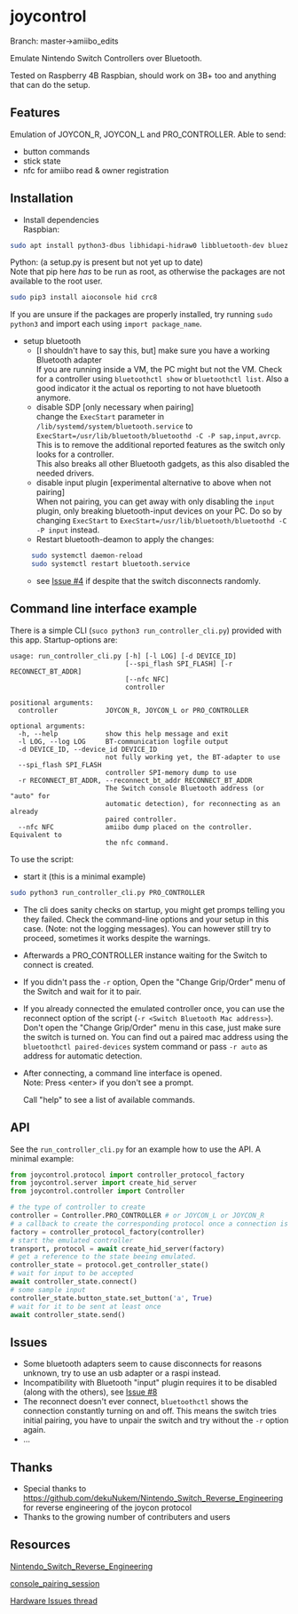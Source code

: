 # joycontrol

Branch: master->amiibo_edits

Emulate Nintendo Switch Controllers over Bluetooth.

Tested on Raspberry 4B Raspbian, should work on 3B+ too and anything that can do the setup.

## Features
Emulation of JOYCON_R, JOYCON_L and PRO_CONTROLLER. Able to send:
- button commands
- stick state
- nfc for amiibo read & owner registration

## Installation
- Install dependencies  
  Raspbian:
```bash
sudo apt install python3-dbus libhidapi-hidraw0 libbluetooth-dev bluez
```
  Python: (a setup.py is present but not yet up to date)  
  Note that pip here _has_ to be run as root, as otherwise the packages are not available to the root user.
```bash
sudo pip3 install aioconsole hid crc8
```
 If you are unsure if the packages are properly installed, try running `sudo python3` and import each using `import package_name`.

- setup bluetooth
  - [I shouldn't have to say this, but] make sure you have a working Bluetooth adapter\
  If you are running inside a VM, the PC might but not the VM. Check for a controller using `bluetoothctl show` or `bluetoothctl list`. Also a good indicator it the actual os reporting to not have bluetooth anymore.
  - disable SDP [only necessary when pairing]\
  change the `ExecStart` parameter in `/lib/systemd/system/bluetooth.service` to `ExecStart=/usr/lib/bluetooth/bluetoothd -C -P sap,input,avrcp`.\
  This is to remove the additional reported features as the switch only looks for a controller.\
  This also breaks all other Bluetooth gadgets, as this also disabled the needed drivers.
  - disable input plugin [experimental alternative to above when not pairing]\
  When not pairing, you can get away with only disabling the `input` plugin, only breaking bluetooth-input devices on your PC. Do so by changing `ExecStart` to `ExecStart=/usr/lib/bluetooth/bluetoothd -C -P input` instead.
  - Restart bluetooth-deamon to apply the changes:
  ```bash
    sudo systemctl daemon-reload
    sudo systemctl restart bluetooth.service
  ```
  - see [Issue #4](https://github.com/Poohl/joycontrol/issues/4) if despite that the switch disconnects randomly.

## Command line interface example
There is a simple CLI (`suco python3 run_controller_cli.py`) provided with this app. Startup-options are:
```
usage: run_controller_cli.py [-h] [-l LOG] [-d DEVICE_ID]
                             [--spi_flash SPI_FLASH] [-r RECONNECT_BT_ADDR]
                             [--nfc NFC]
                             controller

positional arguments:
  controller            JOYCON_R, JOYCON_L or PRO_CONTROLLER

optional arguments:
  -h, --help            show this help message and exit
  -l LOG, --log LOG     BT-communication logfile output
  -d DEVICE_ID, --device_id DEVICE_ID
                        not fully working yet, the BT-adapter to use
  --spi_flash SPI_FLASH
                        controller SPI-memory dump to use
  -r RECONNECT_BT_ADDR, --reconnect_bt_addr RECONNECT_BT_ADDR
                        The Switch console Bluetooth address (or "auto" for
                        automatic detection), for reconnecting as an already
                        paired controller.
  --nfc NFC             amiibo dump placed on the controller. Equivalent to
                        the nfc command.

```

To use the script:
- start it (this is a minimal example)
```bash
sudo python3 run_controller_cli.py PRO_CONTROLLER
```
- The cli does sanity checks on startup, you might get promps telling you they failed. Check the command-line options and your setup in this case. (Note: not the logging messages). You can however still try to proceed, sometimes it works despite the warnings.

- Afterwards a PRO_CONTROLLER instance waiting for the Switch to connect is created.

- If you didn't pass the `-r` option, Open the "Change Grip/Order" menu of the Switch and wait for it to pair.

- If you already connected the emulated controller once, you can use the reconnect option of the script (`-r <Switch Bluetooth Mac address>`). Don't open the "Change Grip/Order" menu in this case, just make sure the switch is turned on. You can find out a paired mac address using the `bluetoothctl paired-devices` system command or pass `-r auto` as address for automatic detection.

- After connecting, a command line interface is opened.  
  Note: Press \<enter> if you don't see a prompt.

  Call "help" to see a list of available commands.

## API

See the `run_controller_cli.py` for an example how to use the API. A minimal example:

```python
from joycontrol.protocol import controller_protocol_factory
from joycontrol.server import create_hid_server
from joycontrol.controller import Controller

# the type of controller to create
controller = Controller.PRO_CONTROLLER # or JOYCON_L or JOYCON_R
# a callback to create the corresponding protocol once a connection is established
factory = controller_protocol_factory(controller)
# start the emulated controller
transport, protocol = await create_hid_server(factory)
# get a reference to the state beeing emulated.
controller_state = protocol.get_controller_state()
# wait for input to be accepted
await controller_state.connect()
# some sample input
controller_state.button_state.set_button('a', True)
# wait for it to be sent at least once
await controller_state.send()
```

## Issues
- Some bluetooth adapters seem to cause disconnects for reasons unknown, try to use an usb adapter or a raspi instead.
- Incompatibility with Bluetooth "input" plugin requires it to be disabled (along with the others), see [Issue #8](https://github.com/mart1nro/joycontrol/issues/8)
- The reconnect doesn't ever connect, `bluetoothctl` shows the connection constantly turning on and off. This means the switch tries initial pairing, you have to unpair the switch and try without the `-r` option again.
- ...

## Thanks
- Special thanks to https://github.com/dekuNukem/Nintendo_Switch_Reverse_Engineering for reverse engineering of the joycon protocol
- Thanks to the growing number of contributers and users

## Resources

[Nintendo_Switch_Reverse_Engineering](https://github.com/dekuNukem/Nintendo_Switch_Reverse_Engineering)

[console_pairing_session](https://github.com/timmeh87/switchnotes/blob/master/console_pairing_session)

[Hardware Issues thread](https://github.com/Poohl/joycontrol/issues/4)
